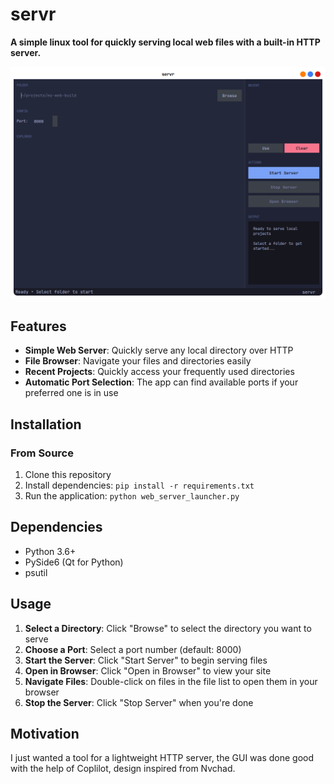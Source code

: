 # servr

**A simple linux tool for quickly serving local web files with a built-in HTTP server.**

![Web Server Launcher Screenshot](/utils/Screenshot.png)

## Features

- **Simple Web Server**: Quickly serve any local directory over HTTP
- **File Browser**: Navigate your files and directories easily
- **Recent Projects**: Quickly access your frequently used directories
- **Automatic Port Selection**: The app can find available ports if your preferred one is in use

## Installation

### From Source

1. Clone this repository
2. Install dependencies: `pip install -r requirements.txt`
3. Run the application: `python web_server_launcher.py`

## Dependencies

- Python 3.6+
- PySide6 (Qt for Python)
- psutil

## Usage

1. **Select a Directory**: Click "Browse" to select the directory you want to serve
2. **Choose a Port**: Select a port number (default: 8000)
3. **Start the Server**: Click "Start Server" to begin serving files
4. **Open in Browser**: Click "Open in Browser" to view your site
5. **Navigate Files**: Double-click on files in the file list to open them in your browser
6. **Stop the Server**: Click "Stop Server" when you're done


## Motivation

I just wanted a tool for a lightweight HTTP server, the GUI was done good with the help of Coplilot, design inspired from Nvchad.
